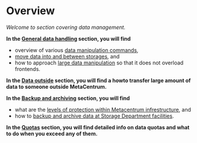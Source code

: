 # Overview

*Welcome to section covering data management.*

**In the [General data handling](../data/data-within/) section, you will find**

- overview of various [data manipulation commands](../data/data-within/#data-manipulation-commands),
- [move data into and between storages](../data/data-within/#moderate-data-handling), and
- how to approach [large data manipulation](../data/data-within/#large-data-handling) so that it does not overload frontends.

**In the [Data outside](../data/data-outside/) section, you will find a howto transfer large amount of data to someone outside MetaCentrum.**

**In the [Backup and archiving](../data/backup-archive/) section, you will find**

- what are the [levels of protection within Metacentrum infrestructure](../data/backup-archive/#metacentrum-data-policy), and
- how to [backup and archive data at Storage Department facilities](../data/backup-archive/#storage-department-data-policy).

**In the [Quotas](../data/quotas/) section, you will find detailed info on data quotas and what to do when you exceed any of them.**






<!--
/data/data-sharing/
-->



